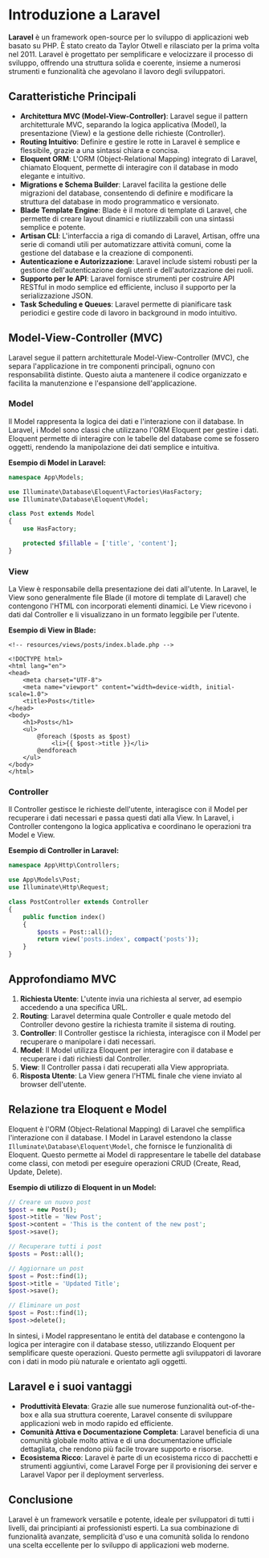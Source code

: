 # Introduzione a Laravel

**Laravel** è un framework open-source per lo sviluppo di applicazioni web basato su PHP. È stato creato da Taylor Otwell e rilasciato per la prima volta nel 2011. Laravel è progettato per semplificare e velocizzare il processo di sviluppo, offrendo una struttura solida e coerente, insieme a numerosi strumenti e funzionalità che agevolano il lavoro degli sviluppatori.

## Caratteristiche Principali

- **Architettura MVC (Model-View-Controller)**: Laravel segue il pattern architetturale MVC, separando la logica applicativa (Model), la presentazione (View) e la gestione delle richieste (Controller).
- **Routing Intuitivo**: Definire e gestire le rotte in Laravel è semplice e flessibile, grazie a una sintassi chiara e concisa.
- **Eloquent ORM**: L'ORM (Object-Relational Mapping) integrato di Laravel, chiamato Eloquent, permette di interagire con il database in modo elegante e intuitivo.
- **Migrations e Schema Builder**: Laravel facilita la gestione delle migrazioni del database, consentendo di definire e modificare la struttura del database in modo programmatico e versionato.
- **Blade Template Engine**: Blade è il motore di template di Laravel, che permette di creare layout dinamici e riutilizzabili con una sintassi semplice e potente.
- **Artisan CLI**: L'interfaccia a riga di comando di Laravel, Artisan, offre una serie di comandi utili per automatizzare attività comuni, come la gestione del database e la creazione di componenti.
- **Autenticazione e Autorizzazione**: Laravel include sistemi robusti per la gestione dell'autenticazione degli utenti e dell'autorizzazione dei ruoli.
- **Supporto per le API**: Laravel fornisce strumenti per costruire API RESTful in modo semplice ed efficiente, incluso il supporto per la serializzazione JSON.
- **Task Scheduling e Queues**: Laravel permette di pianificare task periodici e gestire code di lavoro in background in modo intuitivo.

## Model-View-Controller (MVC)

Laravel segue il pattern architetturale Model-View-Controller (MVC), che separa l'applicazione in tre componenti principali, ognuno con responsabilità distinte. Questo aiuta a mantenere il codice organizzato e facilita la manutenzione e l'espansione dell'applicazione.

### Model

Il Model rappresenta la logica dei dati e l'interazione con il database. In Laravel, i Model sono classi che utilizzano l'ORM Eloquent per gestire i dati. Eloquent permette di interagire con le tabelle del database come se fossero oggetti, rendendo la manipolazione dei dati semplice e intuitiva.

**Esempio di Model in Laravel:**

```php
namespace App\Models;

use Illuminate\Database\Eloquent\Factories\HasFactory;
use Illuminate\Database\Eloquent\Model;

class Post extends Model
{
    use HasFactory;

    protected $fillable = ['title', 'content'];
}
```

### View

La View è responsabile della presentazione dei dati all'utente. In Laravel, le View sono generalmente file Blade (il motore di template di Laravel) che contengono l'HTML con incorporati elementi dinamici. Le View ricevono i dati dal Controller e li visualizzano in un formato leggibile per l'utente.

**Esempio di View in Blade:**

```blade
<!-- resources/views/posts/index.blade.php -->

<!DOCTYPE html>
<html lang="en">
<head>
    <meta charset="UTF-8">
    <meta name="viewport" content="width=device-width, initial-scale=1.0">
    <title>Posts</title>
</head>
<body>
    <h1>Posts</h1>
    <ul>
        @foreach ($posts as $post)
            <li>{{ $post->title }}</li>
        @endforeach
    </ul>
</body>
</html>
```

### Controller

Il Controller gestisce le richieste dell'utente, interagisce con il Model per recuperare i dati necessari e passa questi dati alla View. In Laravel, i Controller contengono la logica applicativa e coordinano le operazioni tra Model e View.

**Esempio di Controller in Laravel:**

```php
namespace App\Http\Controllers;

use App\Models\Post;
use Illuminate\Http\Request;

class PostController extends Controller
{
    public function index()
    {
        $posts = Post::all();
        return view('posts.index', compact('posts'));
    }
}
```

## Approfondiamo MVC

1. **Richiesta Utente**: L'utente invia una richiesta al server, ad esempio accedendo a una specifica URL.
2. **Routing**: Laravel determina quale Controller e quale metodo del Controller devono gestire la richiesta tramite il sistema di routing.
3. **Controller**: Il Controller gestisce la richiesta, interagisce con il Model per recuperare o manipolare i dati necessari.
4. **Model**: Il Model utilizza Eloquent per interagire con il database e recuperare i dati richiesti dal Controller.
5. **View**: Il Controller passa i dati recuperati alla View appropriata.
6. **Risposta Utente**: La View genera l'HTML finale che viene inviato al browser dell'utente.

## Relazione tra Eloquent e Model

Eloquent è l'ORM (Object-Relational Mapping) di Laravel che semplifica l'interazione con il database. I Model in Laravel estendono la classe `Illuminate\Database\Eloquent\Model`, che fornisce le funzionalità di Eloquent. Questo permette ai Model di rappresentare le tabelle del database come classi, con metodi per eseguire operazioni CRUD (Create, Read, Update, Delete).

**Esempio di utilizzo di Eloquent in un Model:**

```php
// Creare un nuovo post
$post = new Post();
$post->title = 'New Post';
$post->content = 'This is the content of the new post';
$post->save();

// Recuperare tutti i post
$posts = Post::all();

// Aggiornare un post
$post = Post::find(1);
$post->title = 'Updated Title';
$post->save();

// Eliminare un post
$post = Post::find(1);
$post->delete();
```

In sintesi, i Model rappresentano le entità del database e contengono la logica per interagire con il database stesso, utilizzando Eloquent per semplificare queste operazioni. Questo permette agli sviluppatori di lavorare con i dati in modo più naturale e orientato agli oggetti.

## Laravel e i suoi vantaggi

- **Produttività Elevata**: Grazie alle sue numerose funzionalità out-of-the-box e alla sua struttura coerente, Laravel consente di sviluppare applicazioni web in modo rapido ed efficiente.
- **Comunità Attiva e Documentazione Completa**: Laravel beneficia di una comunità globale molto attiva e di una documentazione ufficiale dettagliata, che rendono più facile trovare supporto e risorse.
- **Ecosistema Ricco**: Laravel è parte di un ecosistema ricco di pacchetti e strumenti aggiuntivi, come Laravel Forge per il provisioning dei server e Laravel Vapor per il deployment serverless.

## Conclusione

Laravel è un framework versatile e potente, ideale per sviluppatori di tutti i livelli, dai principianti ai professionisti esperti. La sua combinazione di funzionalità avanzate, semplicità d'uso e una comunità solida lo rendono una scelta eccellente per lo sviluppo di applicazioni web moderne.
